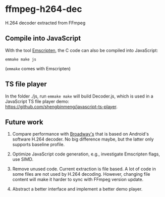 # ffmpeg-h264-dec

H.264 decoder extracted from FFmpeg

## Compile into JavaScript

With the tool [Emscripten](http://kripken.github.io/emscripten-site/), the C code can also be compiled into JavaScript:

`emmake make js`

(`emmake` comes with Emscripten)

## TS file player

In the folder ./js, run `emmake make` will build Decoder.js, which is used in a JavaScript TS file player demo: <https://github.com/shengbinmeng/javascript-ts-player>.

## Future work

1. Compare performance with [Broadway's](https://github.com/mbebenita/Broadway) that is based on Android's software H.264 decoder. No big difference maybe, but the latter only supports baseline profile.

2. Optimize JavaScript code generation, e.g., investigate Emscripten flags, use SIMD.

3. Remove unused code. Current extraction is file based. A lot of code in some files are not used by H.264 decoding. However, changing file content will make it harder to sync with FFmpeg version update.

4. Abstract a better interface and implement a better demo player.
